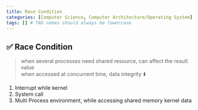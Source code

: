 ```yaml
---
title: Race Condition
categories: [Computer Science, Computer Architecture/Operating System]
tags: [] # TAG names should always be lowercase
---
```


## ✅ Race Condition

> when several processes need shared resource, can affect the result value <br>
> when accessed at concurrent time, data integrity ⬇️ <br>

1. Interrupt while kernel <br>
2. System call <br>
3. Multi Process environment, while accessing shared memory kernel data <br>
